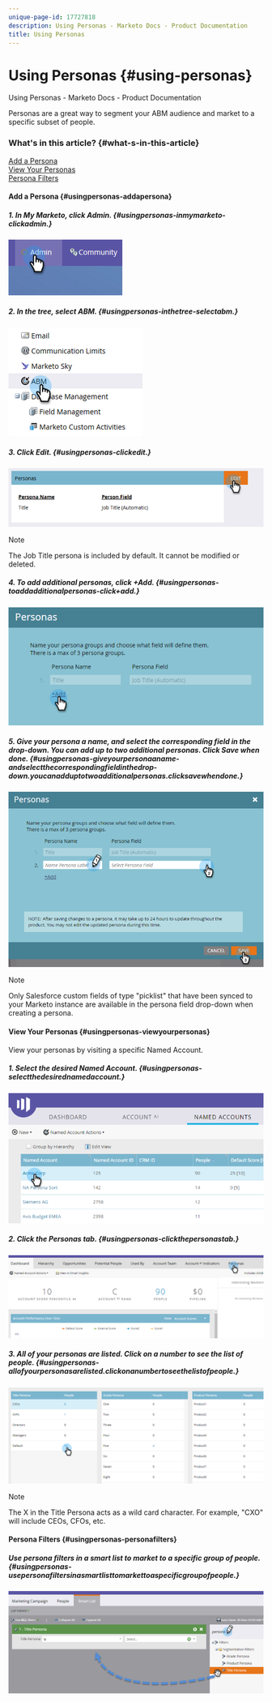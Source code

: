 ```yaml
---
unique-page-id: 17727818
description: Using Personas - Marketo Docs - Product Documentation
title: Using Personas
---
```


# Using Personas {#using-personas}

Using Personas - Marketo Docs - Product Documentation

Personas are a great way to segment your ABM audience and market to a specific subset of people.

### What's in this article? {#what-s-in-this-article}

[Add a Persona](#usingpersonas-addapersona)  
[View Your Personas](#usingpersonas-viewyourpersonas)  
[Persona Filters](#usingpersonas-personafilters)

#### Add a Persona {#usingpersonas-addapersona}

##### 1. In My Marketo, click Admin. {#usingpersonas-inmymarketo-clickadmin.}

![](assets/one.png)

##### 2. In the tree, select ABM. {#usingpersonas-inthetree-selectabm.}

![](assets/two.png)

##### 3. Click Edit. {#usingpersonas-clickedit.}

![](assets/three.png)

>[!NOTE]
>
>The Job Title persona is included by default. It cannot be modified or deleted.

##### 4. To add additional personas, click +Add. {#usingpersonas-toaddadditionalpersonas-click+add.}

![](assets/four.png)

##### 5. Give your persona a name, and select the corresponding field in the drop-down. You can add up to two additional personas. Click Save when done. {#usingpersonas-giveyourpersonaaname-andselectthecorrespondingfieldinthedrop-down.youcanadduptotwoadditionalpersonas.clicksavewhendone.}

![](assets/five.png)

>[!NOTE]
>
>Only Salesforce custom fields of type "picklist" that have been synced to your Marketo instance are available in the persona field drop-down when creating a persona.

#### View Your Personas {#usingpersonas-viewyourpersonas}

View your personas by visiting a specific Named Account.

##### 1. Select the desired Named Account. {#usingpersonas-selectthedesirednamedaccount.}

![](assets/one-a.png)

##### 2. Click the Personas tab. {#usingpersonas-clickthepersonastab.}

![](assets/two-a.png)

##### 3. All of your personas are listed. Click on a number to see the list of people. {#usingpersonas-allofyourpersonasarelisted.clickonanumbertoseethelistofpeople.}

![](assets/three-a.png)

>[!NOTE]
>
>The X in the Title Persona acts as a wild card character. For example, "CXO" will include CEOs, CFOs, etc.

#### Persona Filters {#usingpersonas-personafilters}

##### Use persona filters in a smart list to market to a specific group of people. {#usingpersonas-usepersonafiltersinasmartlisttomarkettoaspecificgroupofpeople.}

![](assets/one-b.png)

